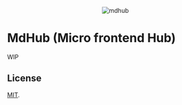 <p align="center"><img src="https://user-images.githubusercontent.com/2197005/60761959-86abfe00-a02a-11e9-85a7-dc76f77a695c.png" alt="mdhub" /></p>

# MdHub (Micro frontend Hub)

WIP

## License

[MIT](LICENSE).
